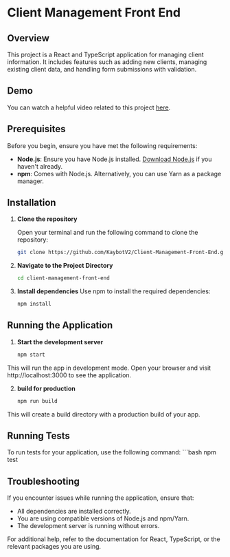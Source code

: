 # Client Management Front End

## Overview

This project is a React and TypeScript application for managing client information. It includes features such as adding new clients, managing existing client data, and handling form submissions with validation.

## Demo
You can watch a helpful video related to this project [here](https://youtu.be/QdkhyHs1ogk).

## Prerequisites

Before you begin, ensure you have met the following requirements:

- **Node.js**: Ensure you have Node.js installed. [Download Node.js](https://nodejs.org/) if you haven't already.
- **npm**: Comes with Node.js. Alternatively, you can use Yarn as a package manager.

## Installation

1. **Clone the repository**

   Open your terminal and run the following command to clone the repository:

   ```bash
   git clone https://github.com/KaybotV2/Client-Management-Front-End.git

2. **Navigate to the Project Directory**

    ```bash
    cd client-management-front-end
3. **Install dependencies**
    Use npm to install the required dependencies:
    ```bash
    npm install

## Running the Application

1. **Start the development server**
    ```bash
    npm start

This will run the app in development mode. Open your browser and visit http://localhost:3000 to see the application.

2. **build for production**
    ```bash
    npm run build

This will create a build directory with a production build of your app.

## Running Tests
To run tests for your application, use the following command:
    ```bash
   npm test

## Troubleshooting

If you encounter issues while running the application, ensure that:

- All dependencies are installed correctly.
- You are using compatible versions of Node.js and npm/Yarn.
- The development server is running without errors.

For additional help, refer to the documentation for React, TypeScript, or the relevant packages you are using.

